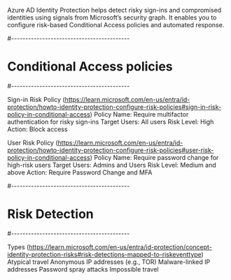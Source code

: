 Azure AD Identity Protection helps detect risky sign-ins and compromised identities using signals from Microsoft’s security graph. It enables you to configure risk-based Conditional Access policies and automated response.

#------------------------------------------
# Conditional Access policies
#------------------------------------------

Sign-in Risk Policy (https://learn.microsoft.com/en-us/entra/id-protection/howto-identity-protection-configure-risk-policies#sign-in-risk-policy-in-conditional-access)
Policy Name: Require multifactor authentication for risky sign-ins
Target Users: All users
Risk Level: High
Action: Block access

User Risk Policy (https://learn.microsoft.com/en-us/entra/id-protection/howto-identity-protection-configure-risk-policies#user-risk-policy-in-conditional-access)
Policy Name: Require password change for high-risk users
Target Users: Admins and Users
Risk Level: Medium and above
Action: Require Password Change and MFA

#------------------------------------------
# Risk Detection
#------------------------------------------

Types (https://learn.microsoft.com/en-us/entra/id-protection/concept-identity-protection-risks#risk-detections-mapped-to-riskeventtype)
Atypical travel
Anonymous IP addresses (e.g., TOR)
Malware-linked IP addresses
Password spray attacks
Impossible travel
